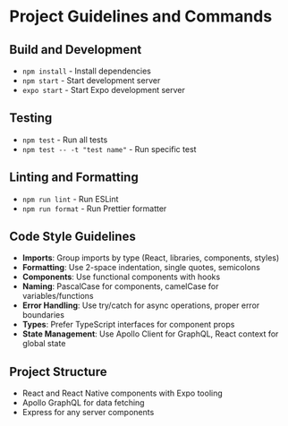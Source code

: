 # Project Guidelines and Commands

## Build and Development
- `npm install` - Install dependencies
- `npm start` - Start development server
- `expo start` - Start Expo development server

## Testing
- `npm test` - Run all tests
- `npm test -- -t "test name"` - Run specific test

## Linting and Formatting
- `npm run lint` - Run ESLint
- `npm run format` - Run Prettier formatter

## Code Style Guidelines
- **Imports**: Group imports by type (React, libraries, components, styles)
- **Formatting**: Use 2-space indentation, single quotes, semicolons
- **Components**: Use functional components with hooks
- **Naming**: PascalCase for components, camelCase for variables/functions
- **Error Handling**: Use try/catch for async operations, proper error boundaries
- **Types**: Prefer TypeScript interfaces for component props
- **State Management**: Use Apollo Client for GraphQL, React context for global state

## Project Structure
- React and React Native components with Expo tooling
- Apollo GraphQL for data fetching
- Express for any server components